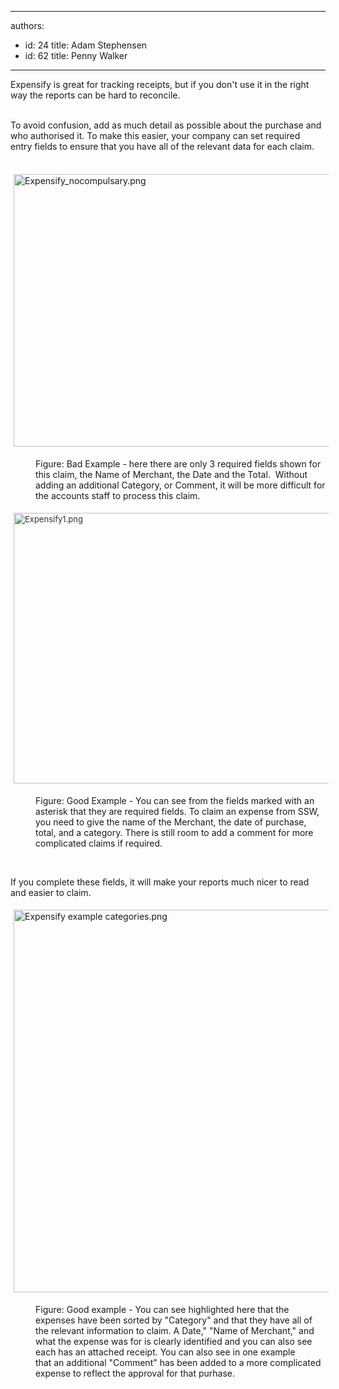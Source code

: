 

---
authors:
  - id: 24
    title: Adam Stephensen
  - id: 62
    title: Penny Walker
---




<span class='intro'> Expensify is great for tracking receipts, but if you don't use it in&#160;the right way the reports can be hard to reconcile.<br><div><br></div><div>To avoid confusion, add as much detail as possible about the purchase and who authorised it. To make this easier, your company can set required entry&#160;fields to ensure that you have all of the relevant data for each claim.<br></div> </span>

<dl class="badImage"><dl class="ssw15-rteElement-ImageArea">​​​​​<img src="/SiteAssets/how-to-enter-an-expensify-receipt/Expensify_nocompulsary.png" alt="Expensify_nocompulsary.png" style="margin&#58;5px;width&#58;700px;height&#58;436px;" /></dl><dd class="ssw15-rteElement-FigureBad">​​​​Figure&#58; Bad Example - here there are only 3 required fields shown&#160;for this claim, the&#160;Name of Merchant, the&#160;Date and the&#160;Total.&#160; Without adding an additional Category, or Comment, it will be more difficult&#160;for the accounts staff to process this claim.<br></dd><dl class="ssw15-rteElement-ImageArea"><img src="/SiteAssets/how-to-enter-an-expensify-receipt/Expensify1.png" alt="Expensify1.png" style="color&#58;#333333;font-size&#58;13px;margin&#58;5px;width&#58;700px;height&#58;433px;" /></dl></dl><dl class="goodImage"><dd>​​​​​Figure&#58; Good Example -&#160;You can see from the fields marked with an asterisk&#160;that they are&#160;required fields.&#160;To claim an&#160;expense from&#160;SSW, you need to give the name of the Merchant, the date of purchase, total, and a category. There is still room to add a comment for more complicated claims if required.<br></dd><p class="ssw15-rteElement-P">​​​​<br></p><p class="ssw15-rteElement-P">If you complete these fields, it will make your reports much nicer to read and easier to claim.<br></p><dl class="ssw15-rteElement-ImageArea"><img src="/SiteAssets/how-to-enter-an-expensify-receipt/Expensify%20example%20categories.png" alt="Expensify example categories.png" style="margin&#58;5px;width&#58;700px;height&#58;612px;" /></dl><dd class="ssw15-rteElement-FigureGood">Figure&#58; Good example - You can see highlighted here that the expenses have been sorted by &quot;Category&quot; and that they have all of the relevant information to claim. A&#160;Date,&quot;&#160;&quot;Name of Merchant,&quot; and what the expense was for is clearly identified and you can also see each has an&#160;attached&#160;receipt. You can also see in one example that&#160;an additional&#160;&quot;Comment&quot;&#160;has been added to a more complicated expense to reflect the approval for that purhase.<br></dd></dl>


